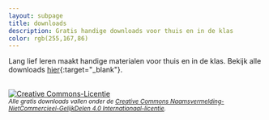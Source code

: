 ```yaml
---
layout: subpage
title: downloads
description: Gratis handige downloads voor thuis en in de klas
color: rgb(255,167,86)
---
```


Lang lief leren maakt handige materialen voor thuis en in de klas. Bekijk alle downloads [hier](https://langliefleren.carrd.co/){:target="\_blank"}.

<br/>
<a rel="license" href="http://creativecommons.org/licenses/by-nc-sa/4.0/"><img alt="Creative Commons-Licentie" style="border-width:0" src="https://i.creativecommons.org/l/by-nc-sa/4.0/80x15.png" /></a><br/>
<small><em>Alle gratis downloads vallen onder de <a rel="license" href="http://creativecommons.org/licenses/by-nc-sa/4.0/">Creative Commons Naamsvermelding-NietCommercieel-GelijkDelen 4.0 Internationaal-licentie</a>.</em></small>
